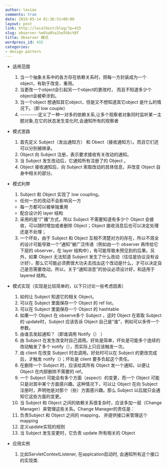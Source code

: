 ```yaml
---
author: lexiao
comments: true
date: 2019-05-14 01:36:51+00:00
layout: post
link: http://localhost/blog/?p=415
slug: observer-%e6%a8%a1%e5%bc%8f
title: Observer 模式
wordpress_id: 415
categories:
- design pattern
---
```


  * 适用范围 
    1. 当一个抽象关系中的各方存在依赖关系时，把每一方封装成为一个object，有助于改变、重用。  
    2. 当更改一个object会引起另一个object的更改时， 而且不知道多少个 object会被牵涉到。 
    3. 当一个object 想通知其它object，但是又不想知道其它object 是什么的情况下。（即 low couple）
    4. ---------定义了一种一对多的依赖关系,让多个观察者对象同时监听某一主题对象,在它的状态发生变化时,会通知所有的观察者
  * 模式思路 
    1. 首先定义 Subject（发出通知方） 和 Obect（接收通知方）。而且它们还可以分别被继承。 
    2. Object 向 Subject 注册，表示要求接收有关改动的通知。 
    3. 当 Subject 发生改动后，它通知所有注册了的 Object 。 
    4. Object 接收通知后，向 Subject 索取改动的具体信息，并改变 Object 自身中相关的部分。
  * 模式利弊 
    1. Subject 和 Object 实现了 low coupling。
      * 任何一方的改动不会影响另一方 
      * 每一方都可以被单独重用 
      * 配合设计的 layer 结构
    2. 采用的是“广播”方式，所以 Subject 不需要知道有多少个 Object 会接收，可以随时增加或者删除 Object；Object 接收消息后也可以决定处理还是不处理； 
    3. 一个坏处，由于 Subject 和 Object 互相不清楚对方的存在，所以不周全的设计可能导致一个“通知”被广泛传递（例如由一个 observer 再传给它下层的 observer，在 layer 结构中），有可能导致未预见到的后果。另外，如果 Object 无法知道 Subject 发生了什么改动（往往是协议没有设计好），那么它可能必须费很大功夫去找出这个改动是什么，才可以决定自己是否需要改动。所以，关于“通知消息”的协议必须设计好，和适用于layered 结构。
  * 模式实现（实现是比较简单的，以下只讨论一些考虑因素） 
    1. 如何让 Subject 知道它的相关 Object。  
      1. 可以在 Subject 里面保存一个 Object 的 ref list。  
      2. 可以在 Subject 里面保存一个 Object 的 hashtable
    2. 如果一个 Object 在 observe多个 Subject ，这时 Object 在索取 Subject 的 update时，Subject 应该告诉 Object 自己是“谁”，例如可以多传一个参数。 
    3. 由谁去发起通知？（即谁调用 Notify（） ）
      1. 由 Subject 在发生改变时自己调用。好处是简单，坏处是可能多个连续的改动触发了多个 notify（），而实际上只应该触发一次。 
      2. 由 client 在改变 Subject 时去调用。好处时可以在 Subject 的更改完成后，才触发 notify（）；坏处是 client 要多负起这个责任。
    4. 在删除一个 Subject 时，应该给其所有 Object 发一个通知，以便让 Object 在内部删除不需要的 ref。 
    5. 一个 Subject 可能会有多个方面（aspect）的变更，而一个 Object 可能只是对其中某个方面感兴趣。这种情况下，可以让 Object 在向 Subject 注册时，声明他是对那个（些）方面感兴趣。那么 Subject 以后就只会通知它这些方面的变更。 
    6. 当 Subject 和 Object 之间的依赖关系很复杂时，应该多加一层（Change Manager）来管理这些关系。Change Manager的责任是：
      1. 负责Subject 和 Object 之间的 mapping， 并提供接口来管理这个mapping 
      2. 定义update实现的规则 
      3. 当 Subject 发生变更时，它负责 update 所有相关的 Object
  


* 应用实例

  1. 比如ServletContextListener, 在applcation启动时, 会通知所有这个接口的实现类. 
